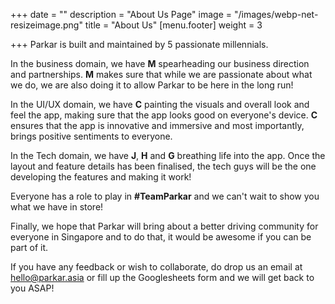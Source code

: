 +++
date = ""
description = "About Us Page"
image = "/images/webp-net-resizeimage.png"
title = "About Us"
[menu.footer]
weight = 3

+++
Parkar is built and maintained by 5 passionate millennials.

In the business domain, we have **M** spearheading our business direction and partnerships. **M** makes sure that while we are passionate about what we do, we are also doing it to allow Parkar to be here in the long run!

In the UI/UX domain, we have **C** painting the visuals and overall look and feel the app, making sure that the app looks good on everyone's device. **C** ensures that the app is innovative and immersive and most importantly,  brings positive sentiments to everyone.

In the Tech domain, we have **J**, **H** and **G** breathing life into the app. Once the layout and feature details has been finalised, the tech guys will be the one developing the features and making it work!

Everyone has a role to play in **#TeamParkar** and we can't wait to show you what we have in store!

Finally, we hope that Parkar will bring about a better driving community for everyone in Singapore and to do that, it would be awesome if you can be part of it.

If you have any feedback or wish to collaborate, do drop us an email at hello@parkar.asia or fill up the Googlesheets form and we will get back to you ASAP!